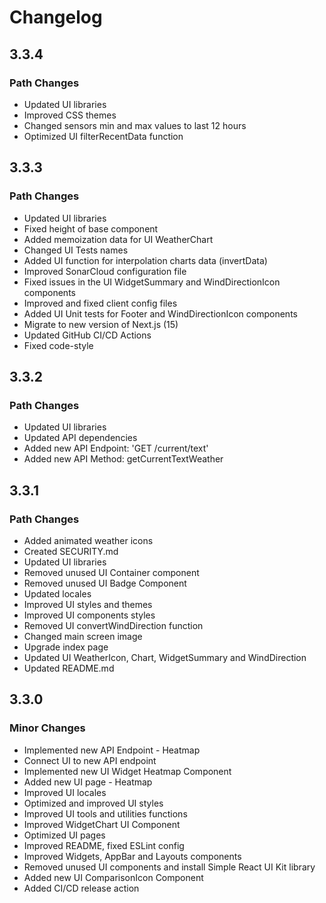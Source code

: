 # Changelog

## 3.3.4

### Path Changes

-   Updated UI libraries
-   Improved CSS themes
-   Changed sensors min and max values to last 12 hours
-   Optimized UI filterRecentData function

## 3.3.3

### Path Changes

-   Updated UI libraries
-   Fixed height of base component
-   Added memoization data for UI WeatherChart
-   Changed UI Tests names
-   Added UI function for interpolation charts data (invertData)
-   Improved SonarCloud configuration file
-   Fixed issues in the UI WidgetSummary and WindDirectionIcon components
-   Improved and fixed client config files
-   Added UI Unit tests for Footer and WindDirectionIcon components
-   Migrate to new version of Next.js (15)
-   Updated GitHub CI/CD Actions
-   Fixed code-style

## 3.3.2

### Path Changes

-   Updated UI libraries
-   Updated API dependencies
-   Added new API Endpoint: 'GET /current/text'
-   Added new API Method: getCurrentTextWeather

## 3.3.1

### Path Changes

-   Added animated weather icons
-   Created SECURITY.md
-   Updated UI libraries
-   Removed unused UI Container component
-   Removed unused UI Badge Component
-   Updated locales
-   Improved UI styles and themes
-   Improved UI components styles
-   Removed UI convertWindDirection function
-   Changed main screen image
-   Upgrade index page
-   Updated UI WeatherIcon, Chart, WidgetSummary and WindDirection
-   Updated README.md

## 3.3.0

### Minor Changes

-   Implemented new API Endpoint - Heatmap
-   Connect UI to new API endpoint
-   Implemented new UI Widget Heatmap Component
-   Added new UI page - Heatmap
-   Improved UI locales
-   Optimized and improved UI styles
-   Improved UI tools and utilities functions
-   Improved WidgetChart UI Component
-   Optimized UI pages
-   Improved README, fixed ESLint config
-   Improved Widgets, AppBar and Layouts components
-   Removed unused UI components and install Simple React UI Kit library
-   Added new UI ComparisonIcon Component
-   Added CI/CD release action
